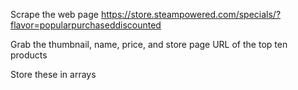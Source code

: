 Scrape the web page https://store.steampowered.com/specials/?flavor=popularpurchaseddiscounted

Grab the thumbnail, name, price, and store page URL of the top ten products

Store these in arrays







